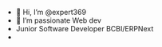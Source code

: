 - 👋 Hi, I’m @expert369
- 👀 I’m passionate Web dev
- Junior Software Developer BCBI/ERPNext
- 

<!---
expert369/expert369 is a ✨ special ✨ repository because its `README.md` (this file) appears on your GitHub profile.
You can click the Preview link to take a look at your changes.
--->
